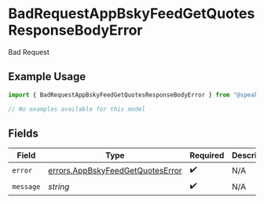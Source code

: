# BadRequestAppBskyFeedGetQuotesResponseBodyError

Bad Request

## Example Usage

```typescript
import { BadRequestAppBskyFeedGetQuotesResponseBodyError } from "@speakeasy-sdks/bluesky/models/errors";

// No examples available for this model
```

## Fields

| Field                                                                                | Type                                                                                 | Required                                                                             | Description                                                                          |
| ------------------------------------------------------------------------------------ | ------------------------------------------------------------------------------------ | ------------------------------------------------------------------------------------ | ------------------------------------------------------------------------------------ |
| `error`                                                                              | [errors.AppBskyFeedGetQuotesError](../../models/errors/appbskyfeedgetquoteserror.md) | :heavy_check_mark:                                                                   | N/A                                                                                  |
| `message`                                                                            | *string*                                                                             | :heavy_check_mark:                                                                   | N/A                                                                                  |
